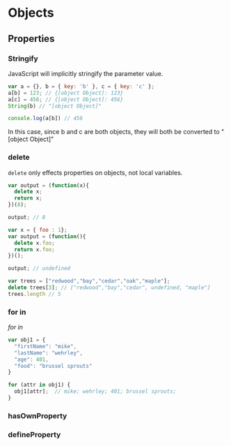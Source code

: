 # Objects

## Properties

### Stringify

JavaScript will implicitly stringify the parameter value.

```JavaScript
var a = {}, b = { key: 'b' }, c = { key: 'c' };
a[b] = 123; // {[object Object]: 123}
a[c] = 456; // {[object Object]: 456}
String(b) // "[object Object]"

console.log(a[b]) // 456

```

In this case, since b and c are both objects, they will both be converted to "[object Object]"

### delete

`delete` only effects properties on objects, not local variables.
```JavaScript
var output = (function(x){
  delete x;
  return x;
})(8);

output; // 8

var x = { foo : 1};
var output = (function(){
  delete x.foo;
  return x.foo;
})();

output; // undefined

var trees = ["redwood","bay","cedar","oak","maple"];
delete trees[3]; // ["redwood","bay","cedar", undefined, "maple"]
trees.length // 5
```

### for in

_for in_
```JavaScript
var obj1 = {
  "firstName": "mike",
  "lastName": "wehrley",
  "age": 401,
  "food": "brussel sprouts"
}

for (attr in obj1) {
  obj1[attr];  // mike; wehrley; 401; brussel sprouts;
}
```

### hasOwnProperty

### defineProperty

